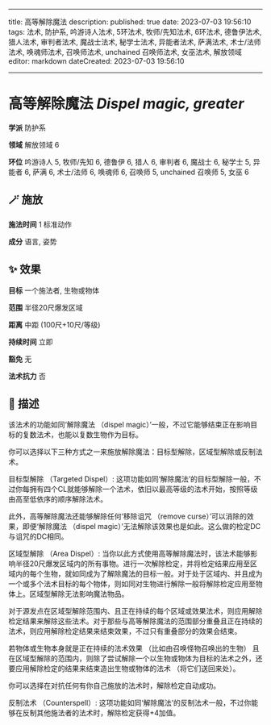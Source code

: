 
---
title: 高等解除魔法
description: 
published: true
date: 2023-07-03 19:56:10
tags: 法术, 防护系, 吟游诗人法术, 5环法术, 牧师/先知法术, 6环法术, 德鲁伊法术, 猎人法术, 审判者法术, 魔战士法术, 秘学士法术, 异能者法术, 萨满法术, 术士/法师法术, 唤魂师法术, 召唤师法术, unchained 召唤师法术, 女巫法术, 解放领域
editor: markdown
dateCreated: 2023-07-03 19:56:10

---

# **高等解除魔法** *Dispel magic, greater*

**学派** 防护系 

**领域** 解放领域 6

**环位** 吟游诗人 5, 牧师/先知 6, 德鲁伊 6, 猎人 6, 审判者 6, 魔战士 6, 秘学士 5, 异能者 6, 萨满 6, 术士/法师 6, 唤魂师 6, 召唤师 5, unchained 召唤师 5, 女巫 6

## 🪄 施放

**施法时间** 1 标准动作

**成分** 语言, 姿势

## ✨ 效果 

**目标** 一个施法者, 生物或物体 

**范围** 半径20尺爆发区域

**距离** 中距 (100尺+10尺/等级)  

**持续时间** 立即 

**豁免** 无

**法术抗力** 否

## 📖 描述

该法术的功能如同‘解除魔法 （dispel magic）’一般，不过它能够结束正在影响目标的复数法术，也能以复数生物作为目标。

你可以选择以下三种方式之一来施放解除魔法：目标型解除，区域型解除或反制法术。

 目标型解除 （Targeted Dispel）: 这项功能如同‘解除魔法’的目标型解除一般，不过你每拥有四个CL就能够解除一个法术，依旧以最高等级的法术开始，按照等级由高至低依序的顺序解除法术。

此外，高等解除魔法还能够解除任何‘移除诅咒 （remove curse）’可以消除的效果，即便‘解除魔法 （dispel magic）’无法解除该效果也是如此。这么做的检定DC与诅咒的DC相同。

区域型解除 （Area Dispel）: 当你以此方式使用高等解除魔法时，该法术能够影响半径20尺爆发区域内的所有事物。进行一次解除检定，并将检定结果应用至区域内的每个生物，就如同成为了解除魔法的目标一般。对于处于区域内、并且成为一个或多个法术目标的每个物体，则如同对生物进行解除一般将解除检定应用至物体上。区域型解除无法影响魔法物品。

对于源发点在区域型解除范围内、且正在持续的每个区域或效果法术，则应用解除检定结果来解除这些法术。对于那些与高等解除魔法的范围部分重叠且正在持续的法术，则应用解除检定结果来结束效果，不过只有重叠部分的效果会结束。

若物体或生物本身就是正在持续的法术效果 （比如由召唤怪物召唤出的生物） 且在区域型解除的范围内，则除了尝试解除一个以生物或物体为目标的法术之外，还要应用解除检定的结果来结束造出生物或物体的法术 （将它们送回来处）。

你可以选择在对抗任何有你自己施放的法术时，解除检定自动成功。

反制法术 （Counterspell）: 这项功能如同‘解除魔法’的反制法术一般，不过你能够在反制其他施法者的法术时，解除检定获得+4加值。
    
